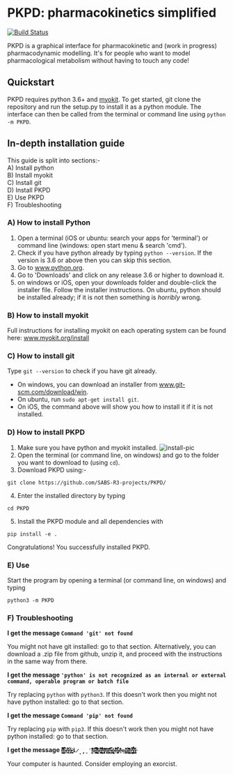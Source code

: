 # PKPD: pharmacokinetics simplified
[![Build Status](https://travis-ci.org/SABS-R3-projects/PKPD.svg?branch=master)](https://travis-ci.org/SABS-R3-projects/PKPD)

PKPD is a graphical interface for pharmacokinetic and (work in progress) pharmacodynamic modelling. It's for people who want to model pharmacological metabolism without having to touch any code!

## Quickstart

PKPD requires python 3.6+ and [myokit](http://myokit.org). To get started, git clone the repository and run the setup.py to install it as a python module. The interface can then be called from the terminal or command line using `python -m PKPD`.

## In-depth installation guide

This guide is split into sections:-  
A) Install python  
B) Install myokit  
C) Install git  
D) Install PKPD  
E) Use PKPD  
F) Troubleshooting  

### A) How to install Python
1. Open a terminal (iOS or ubuntu: search your apps for 'terminal') or command line (windows: open start menu & search 'cmd').
2. Check if you have python already by typing `python --version`. If the version is 3.6 or above then you can skip this section.
3. Go to www.python.org.
4. Go to 'Downloads' and click on any release 3.6 or higher to download it.
5. on windows or iOS, open your downloads folder and double-click the installer file. Follow the installer instructions. On ubuntu, python should be installed already; if it is not then something is _horribly_ wrong.
  
### B) How to install myokit
Full instructions for installing myokit on each operating system can be found here: www.myokit.org/install

### C) How to install git
Type `git --version` to check if you have git already.
- On windows, you can download an installer from  www.git-scm.com/download/win.
- On ubuntu, run `sudo apt-get install git`.
- On iOS, the command above will show you how to install it if it is not installed.

### D) How to install PKPD
1. Make sure you have python and myokit installed. ![install-pic](install-pic.png)
2. Open the terminal (or command line, on windows) and go to the folder you want to download to (using `cd`).
3. Download PKPD using:-
```
git clone https://github.com/SABS-R3-projects/PKPD/
```
4. Enter the installed directory by typing
```
cd PKPD
```
5. Install the PKPD module and all dependencies with
```
pip install -e .
```
Congratulations! You successfully installed PKPD.

### E) Use
Start the program by opening a terminal (or command line, on windows) and typing
```
python3 -m PKPD
```
### F) Troubleshooting
**I get the message `Command 'git' not found`**

You might not have git installed: go to that section. Alternatively, you can download a .zip file from github, unzip it, and proceed with the instructions in the same way from there.

**I get the message `'python' is not recognized as an internal or external command, operable program or batch file`**

Try replacing `python` with `python3`. If this doesn't work then you might not have python installed: go to that section.

**I get the message `Command 'pip' not found`**

Try replacing `pip` with `pip3`. If this doesn't work then you might not have python installed: go to that section.

**I get the message `ṫ̵̛͇̺͇͓͐̈́̀͒̿̏̆͝h̵̡̯̮̬̍͗̿̐̐̏̅͗̉̆̅̉͜ĕ̴͓̯͉͗̒̎͑͂̂̒̒͗̈́̓ṛ̶̡̭̗͕̀̄̅͐ę̶͔̹̥̖̠̼̎i̷̞̗̥̮̒̕s̵̲̱̭͔͙̑̐̾́̀̏̊̚͠â̶̧̫̣̗͔̘̹̝͓̬͇͒̿́̿̎ͅn̵̢̨̹̼̭̯͈̻̺̼̉̿̊̾͂̅͆͋̾̓͠ͅê̷̻͚̞̠̻̥̦͉̥͉̳̼̓͐̀́̓̌͗̃̕͠͝r̴̢̤͖̫͇̰̦̾͐̐̋͋͑̇͑͝r̸̛̛̼͔̺̹̯̼̻̅̾̐̅̋̋̉̍̀̚͝o̸͉̖̗̮̣͙͆̔̚r̵̠̳̖̟͉̞̰͕͍͂̋͒̾͗̿̋͜i̴̩̬͕̙̠͂̀̅n̴̢̢̳̤̥̣̠̻̹̥̼̮̞͑̍̒̈t̵̖̉̐̃́̊̌̋̚͝͝h̸̪̞͕̘̯̞͒̅̇e̴̠̓͌̒ṃ̷̧̭̞̬̳̹͔̹̙̈̊̑̓̇͛͒̓å̷͚̲̝͖̬̗̓͐̾̀̈͒͂̚͝ͅt̶͚̗͇̹̦̀͛̋ŗ̶̯͕̟̜͇̣̬̻̖̗̆̈́̍̊̀̎̈̑͑́͜͠i̸̡̡̛̟̺̮̤̽̒̋͒͝x̶̠̯͔̯̖̼̣̫͔̲̼̳̃̎`**

Your computer is haunted. Consider employing an exorcist.
